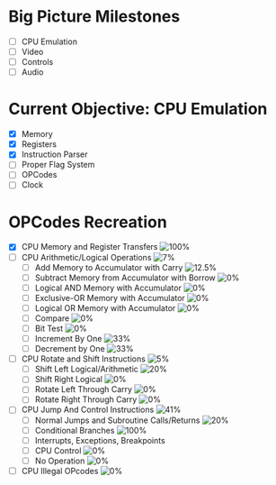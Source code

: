 # Big Picture Milestones
- [ ] CPU Emulation
- [ ] Video
- [ ] Controls
- [ ] Audio

# Current Objective: CPU Emulation
- [x] Memory
- [x] Registers
- [x] Instruction Parser
- [ ] Proper Flag System
- [ ] OPCodes
- [ ] Clock

# OPCodes Recreation
- [x] CPU Memory and Register Transfers ![100%](https://progress-bar.xyz/100)
- [ ] CPU Arithmetic/Logical Operations ![7%](https://progress-bar.xyz/7)
  - [ ] Add Memory to Accumulator with Carry ![12.5%](https://progress-bar.xyz/12)
  - [ ] Subtract Memory from Accumulator with Borrow ![0%](https://progress-bar.xyz/0)
  - [ ] Logical AND Memory with Accumulator ![0%](https://progress-bar.xyz/0)
  - [ ] Exclusive-OR Memory with Accumulator ![0%](https://progress-bar.xyz/0)
  - [ ] Logical OR Memory with Accumulator ![0%](https://progress-bar.xyz/0)
  - [ ] Compare ![0%](https://progress-bar.xyz/0)
  - [ ] Bit Test ![0%](https://progress-bar.xyz/0)
  - [ ] Increment By One ![33%](https://progress-bar.xyz/33)
  - [ ] Decrement by One ![33%](https://progress-bar.xyz/33)
- [ ] CPU Rotate and Shift Instructions ![5%](https://progress-bar.xyz/5)
  - [ ] Shift Left Logical/Arithmetic ![20%](https://progress-bar.xyz/20)
  - [ ] Shift Right Logical ![0%](https://progress-bar.xyz/0)
  - [ ] Rotate Left Through Carry ![0%](https://progress-bar.xyz/0)
  - [ ] Rotate Right Through Carry ![0%](https://progress-bar.xyz/0)
- [ ] CPU Jump And Control Instructions ![41%](https://progress-bar.xyz/41)
  - [ ] Normal Jumps and Subroutine Calls/Returns ![20%](https://progress-bar.xyz/20)
  - [ ] Conditional Branches ![100%](https://progress-bar.xyz/100)
  - [ ] Interrupts, Exceptions, Breakpoints
  - [ ] CPU Control ![0%](https://progress-bar.xyz/0)
  - [ ] No Operation ![0%](https://progress-bar.xyz/0)
- [ ] CPU Illegal OPcodes ![0%](https://progress-bar.xyz/0)
